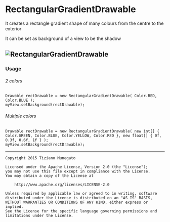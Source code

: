 # RectangularGradientDrawable

It creates a rectangle gradient shape of many colours from the centre to the exterior

It can be set as background of a view to be the shadow

![RectangularGradientDrawable](https://cloud.githubusercontent.com/assets/6752432/8513409/9bebd6f0-236a-11e5-8931-6a9f8e47ef0e.jpg)
-------
### Usage

###### 2 colors

    Drawable rectDrawable = new RectangularGradientDrawable( Color.RED, Color.BLUE );
    myView.setBackground(rectDrawable);

###### Multiple colors

    Drawable rectDrawable = new RectangularGradientDrawable( new int[] { Color.GREEN, Color.BLUE, Color.YELLOW, Color.RED }, new float[] { 0f, 0.3f, 0.6f, 1f } );
    myView.setBackground(rectDrawable);
-------
    Copyright 2015 Tiziano Munegato
    
    Licensed under the Apache License, Version 2.0 (the "License");
    you may not use this file except in compliance with the License.
    You may obtain a copy of the License at
    
        http://www.apache.org/licenses/LICENSE-2.0
    
    Unless required by applicable law or agreed to in writing, software
    distributed under the License is distributed on an "AS IS" BASIS,
    WITHOUT WARRANTIES OR CONDITIONS OF ANY KIND, either express or implied.
    See the License for the specific language governing permissions and
    limitations under the License.
